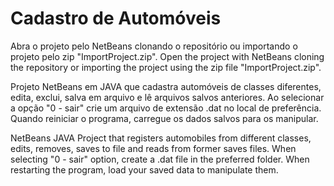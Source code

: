 # Cadastro de Automóveis
Abra o projeto pelo NetBeans clonando o repositório ou importando o projeto pelo zip "ImportProject.zip".
Open the project with NetBeans cloning the repository or importing the project using the zip file "ImportProject.zip".

Projeto NetBeans em JAVA que cadastra automóveis de classes diferentes, edita, exclui, salva em arquivo e lê arquivos salvos anteriores.
Ao selecionar a opção "0 - sair" crie um arquivo de extensão .dat no local de preferência. Quando reiniciar o programa, carregue os dados salvos para os manipular.

NetBeans JAVA Project that registers automobiles from different classes, edits, removes, saves to file and reads from former saves files.
When selecting "0 - sair" option, create a .dat file in the preferred folder. When restarting the program, load your saved data to manipulate them.
